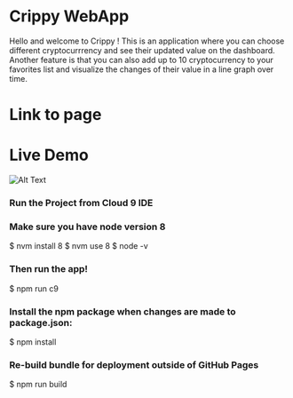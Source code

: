 # Crippy WebApp

Hello and welcome to Crippy ! This is an application where you can choose different cryptocurrrency and see their updated value on the dashboard. Another feature is that you can also add up to 10 cryptocurrency to your favorites list and visualize the changes of their value in a line graph over time.  

# Link to page

# Live Demo 
![Alt Text](https://media.giphy.com/media/csCk16oBKFSqNEevQ0/giphy.gif)

### Run the Project from Cloud 9 IDE
### Make sure you have node version 8
$ nvm install 8 $ nvm use 8 $ node -v

### Then run the app!
$ npm run c9

### Install the npm package when changes are made to package.json:
$ npm install

### Re-build bundle for deployment outside of GitHub Pages
$ npm run build
